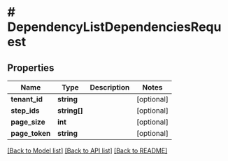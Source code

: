 # # DependencyListDependenciesRequest

## Properties

Name | Type | Description | Notes
------------ | ------------- | ------------- | -------------
**tenant_id** | **string** |  | [optional]
**step_ids** | **string[]** |  | [optional]
**page_size** | **int** |  | [optional]
**page_token** | **string** |  | [optional]

[[Back to Model list]](../../README.md#models) [[Back to API list]](../../README.md#endpoints) [[Back to README]](../../README.md)
